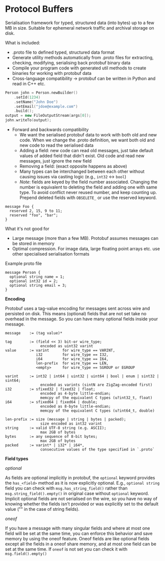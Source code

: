 # Protocol Buffers

Serialisation framework for typed, structured data (into bytes) up to a few MB in size. Suitable for ephemeral network traffic and archival storage on disk.

What is included:
- .proto file to defined typed, structured data format
- Generate utility methods automatically from .proto files for extracting, checking, modifying, serialising back protobuf binary data
- Compile your program code with generated util methods to create binaries for working with protobuf data
- Cross-language compatibility -> protobuf can be written in Python and read in C++ etc.
```C++
Person john = Person.newBuilder()
    .setId(1234)
    .setName("John Doe")
    .setEmail("jdoe@example.com")
    .build();
output = new FileOutputStream(args[0]);
john.writeTo(output);
```
- Forward and backwards compatibility
  - We want the serialised protobuf data to work with both old and new code. When we change the .proto definition, we want both old and new code to read the serialised data
  - Adding a field: new code can read old messages, just take default values of added field that didn't exist. Old code and read new messages, just ignore the new field
  - Removing a field: (exact opposite happens as above)
  - Many types can be interchanged between each other without causing issues via casting logic (e.g., `int32` <-> `bool`)
  - *Note*: fields are keyed by the field number associated. Changing the number is equivalent to deleting the field and adding one with same type. To avoid conflict never reused number, and keep counting up. Prepend deleted fields with `OBSELETE_` or use the reserved keyword.
```
message Foo {
  reserved 2, 15, 9 to 11;
  reserved "foo", "bar";
}
```

What it's not good for
- Large message (more than a few MB). Protobuf assumes messages can be stored in memory
- Optimal compression. For image data, large floating point arrays etc. use other specialised serialisation formats

Example proto file
```
message Person {
  optional string name = 1;
  optional int32 id = 2;
  optional string email = 3;
}
```

**Encoding**

Protobuf uses a tag-value encoding for messages sent across wire and persisted on disk. This means (optional) fields that are not set take no overhead in the message. So you can have many optional fields inside your message.

```
message    := (tag value)*

tag        := (field << 3) bit-or wire_type;
                encoded as uint32 varint
value      := varint      for wire_type == VARINT,
              i32         for wire_type == I32,
              i64         for wire_type == I64,
              len-prefix  for wire_type == LEN,
              <empty>     for wire_type == SGROUP or EGROUP

varint     := int32 | int64 | uint32 | uint64 | bool | enum | sint32 | sint64;
                encoded as varints (sintN are ZigZag-encoded first)
i32        := sfixed32 | fixed32 | float;
                encoded as 4-byte little-endian;
                memcpy of the equivalent C types (u?int32_t, float)
i64        := sfixed64 | fixed64 | double;
                encoded as 8-byte little-endian;
                memcpy of the equivalent C types (u?int64_t, double)

len-prefix := size (message | string | bytes | packed);
                size encoded as int32 varint
string     := valid UTF-8 string (e.g. ASCII);
                max 2GB of bytes
bytes      := any sequence of 8-bit bytes;
                max 2GB of bytes
packed     := varint* | i32* | i64*,
                consecutive values of the type specified in `.proto`
```


**Field types**

*optional*

As fields are optional implicitly in protobuf, the `optional` keyword provides the `has_<field>` method as it is now explicitly optional. E.g., `optional string` field you can check with `msg.has_string_field()` rather than `msg.string_field().empty()` in original case without `optional` keyword. Implicit optional fields are not serialised on the wire, so you have no way of knowing whether the fields isn't provided or was explicitly set to the default value ("" in the case of string fields).

*oneof*

If you have a message with many singular fields and where at most one field will be set at the same time, you can enforce this behavior and save memory by using the oneof feature. Oneof fields are like optional fields except all the fields in a oneof share memory, and at most one field can be set at the same time. If `oneof` is not set you can check it with `msg.field().empty()`



